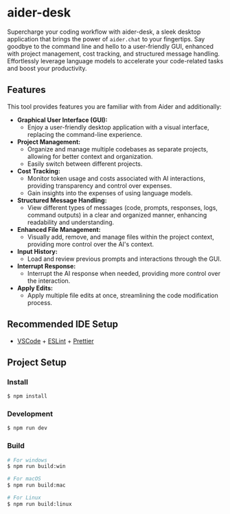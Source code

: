 # aider-desk

Supercharge your coding workflow with aider-desk, a sleek desktop application that brings the power of `aider.chat` to your fingertips. Say goodbye to the command line and hello to a user-friendly GUI, enhanced with project management, cost tracking, and structured message handling. Effortlessly leverage language models to accelerate your code-related tasks and boost your productivity.

## Features

This tool provides features you are familiar with from Aider and additionally:

*   **Graphical User Interface (GUI):**
    *   Enjoy a user-friendly desktop application with a visual interface, replacing the command-line experience.
*   **Project Management:**
    *   Organize and manage multiple codebases as separate projects, allowing for better context and organization.
    *   Easily switch between different projects.
*   **Cost Tracking:**
    *   Monitor token usage and costs associated with AI interactions, providing transparency and control over expenses.
    *   Gain insights into the expenses of using language models.
*   **Structured Message Handling:**
    *   View different types of messages (code, prompts, responses, logs, command outputs) in a clear and organized manner, enhancing readability and understanding.
*   **Enhanced File Management:**
    *   Visually add, remove, and manage files within the project context, providing more control over the AI's context.
*   **Input History:**
     * Load and review previous prompts and interactions through the GUI.
*   **Interrupt Response:**
    *   Interrupt the AI response when needed, providing more control over the interaction.
*   **Apply Edits:**
    *   Apply multiple file edits at once, streamlining the code modification process.

## Recommended IDE Setup

- [VSCode](https://code.visualstudio.com/) + [ESLint](https://marketplace.visualstudio.com/items?itemName=dbaeumer.vscode-eslint) + [Prettier](https://marketplace.visualstudio.com/items?itemName=esbenp.prettier-vscode)

## Project Setup

### Install

```bash
$ npm install
```

### Development

```bash
$ npm run dev
```

### Build

```bash
# For windows
$ npm run build:win

# For macOS
$ npm run build:mac

# For Linux
$ npm run build:linux
```
